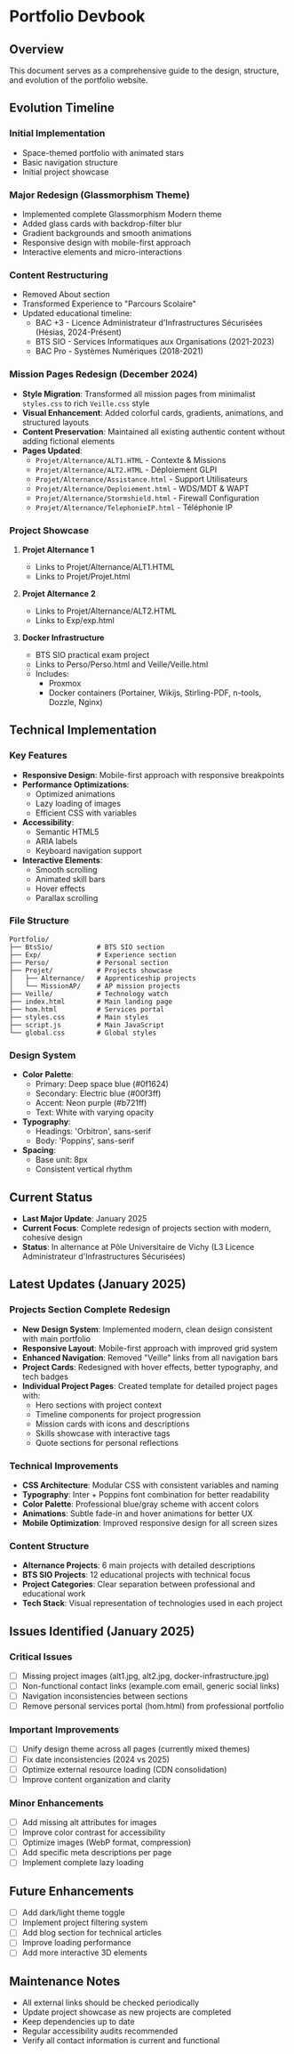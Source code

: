 # Portfolio Devbook

## Overview
This document serves as a comprehensive guide to the design, structure, and evolution of the portfolio website.

## Evolution Timeline

### Initial Implementation
- Space-themed portfolio with animated stars
- Basic navigation structure
- Initial project showcase

### Major Redesign (Glassmorphism Theme)
- Implemented complete Glassmorphism Modern theme
- Added glass cards with backdrop-filter blur
- Gradient backgrounds and smooth animations
- Responsive design with mobile-first approach
- Interactive elements and micro-interactions

### Content Restructuring
- Removed About section
- Transformed Experience to "Parcours Scolaire"
- Updated educational timeline:
  - BAC +3 - Licence Administrateur d'Infrastructures Sécurisées (Hésias, 2024-Présent)
  - BTS SIO - Services Informatiques aux Organisations (2021-2023)
  - BAC Pro - Systèmes Numériques (2018-2021)

### Mission Pages Redesign (December 2024)
- **Style Migration**: Transformed all mission pages from minimalist `styles.css` to rich `Veille.css` style
- **Visual Enhancement**: Added colorful cards, gradients, animations, and structured layouts
- **Content Preservation**: Maintained all existing authentic content without adding fictional elements
- **Pages Updated**:
  - `Projet/Alternance/ALT1.HTML` - Contexte & Missions
  - `Projet/Alternance/ALT2.HTML` - Déploiement GLPI  
  - `Projet/Alternance/Assistance.html` - Support Utilisateurs
  - `Projet/Alternance/Deploiement.html` - WDS/MDT & WAPT
  - `Projet/Alternance/Stormshield.html` - Firewall Configuration
  - `Projet/Alternance/TelephonieIP.html` - Téléphonie IP

### Project Showcase
1. **Projet Alternance 1**
   - Links to Projet/Alternance/ALT1.HTML
   - Links to Projet/Projet.html

2. **Projet Alternance 2**
   - Links to Projet/Alternance/ALT2.HTML
   - Links to Exp/exp.html

3. **Docker Infrastructure**
   - BTS SIO practical exam project
   - Links to Perso/Perso.html and Veille/Veille.html
   - Includes:
     - Proxmox
     - Docker containers (Portainer, Wikijs, Stirling-PDF, n-tools, Dozzle, Nginx)

## Technical Implementation

### Key Features
- **Responsive Design**: Mobile-first approach with responsive breakpoints
- **Performance Optimizations**:
  - Optimized animations
  - Lazy loading of images
  - Efficient CSS with variables
- **Accessibility**:
  - Semantic HTML5
  - ARIA labels
  - Keyboard navigation support
- **Interactive Elements**:
  - Smooth scrolling
  - Animated skill bars
  - Hover effects
  - Parallax scrolling

### File Structure
```
Portfolio/
├── BtsSio/           # BTS SIO section
├── Exp/              # Experience section
├── Perso/            # Personal section
├── Projet/           # Projects showcase
│   ├── Alternance/   # Apprenticeship projects
│   └── MissionAP/    # AP mission projects
├── Veille/           # Technology watch
├── index.html        # Main landing page
├── hom.html          # Services portal
├── styles.css        # Main styles
├── script.js         # Main JavaScript
└── global.css        # Global styles
```

### Design System
- **Color Palette**:
  - Primary: Deep space blue (#0f1624)
  - Secondary: Electric blue (#00f3ff)
  - Accent: Neon purple (#b721ff)
  - Text: White with varying opacity
- **Typography**:
  - Headings: 'Orbitron', sans-serif
  - Body: 'Poppins', sans-serif
- **Spacing**:
  - Base unit: 8px
  - Consistent vertical rhythm

## Current Status
- **Last Major Update**: January 2025
- **Current Focus**: Complete redesign of projects section with modern, cohesive design
- **Status**: In alternance at Pôle Universitaire de Vichy (L3 Licence Administrateur d'Infrastructures Sécurisées)

## Latest Updates (January 2025)

### Projects Section Complete Redesign
- **New Design System**: Implemented modern, clean design consistent with main portfolio
- **Responsive Layout**: Mobile-first approach with improved grid system
- **Enhanced Navigation**: Removed "Veille" links from all navigation bars
- **Project Cards**: Redesigned with hover effects, better typography, and tech badges
- **Individual Project Pages**: Created template for detailed project pages with:
  - Hero sections with project context
  - Timeline components for project progression
  - Mission cards with icons and descriptions
  - Skills showcase with interactive tags
  - Quote sections for personal reflections

### Technical Improvements
- **CSS Architecture**: Modular CSS with consistent variables and naming
- **Typography**: Inter + Poppins font combination for better readability
- **Color Palette**: Professional blue/gray scheme with accent colors
- **Animations**: Subtle fade-in and hover animations for better UX
- **Mobile Optimization**: Improved responsive design for all screen sizes

### Content Structure
- **Alternance Projects**: 6 main projects with detailed descriptions
- **BTS SIO Projects**: 12 educational projects with technical focus
- **Project Categories**: Clear separation between professional and educational work
- **Tech Stack**: Visual representation of technologies used in each project

## Issues Identified (January 2025)
### Critical Issues
- [ ] Missing project images (alt1.jpg, alt2.jpg, docker-infrastructure.jpg)
- [ ] Non-functional contact links (example.com email, generic social links)
- [ ] Navigation inconsistencies between sections
- [ ] Remove personal services portal (hom.html) from professional portfolio

### Important Improvements
- [ ] Unify design theme across all pages (currently mixed themes)
- [ ] Fix date inconsistencies (2024 vs 2025)
- [ ] Optimize external resource loading (CDN consolidation)
- [ ] Improve content organization and clarity

### Minor Enhancements
- [ ] Add missing alt attributes for images
- [ ] Improve color contrast for accessibility
- [ ] Optimize images (WebP format, compression)
- [ ] Add specific meta descriptions per page
- [ ] Implement complete lazy loading

## Future Enhancements
- [ ] Add dark/light theme toggle
- [ ] Implement project filtering system
- [ ] Add blog section for technical articles
- [ ] Improve loading performance
- [ ] Add more interactive 3D elements

## Maintenance Notes
- All external links should be checked periodically
- Update project showcase as new projects are completed
- Keep dependencies up to date
- Regular accessibility audits recommended
- Verify all contact information is current and functional

